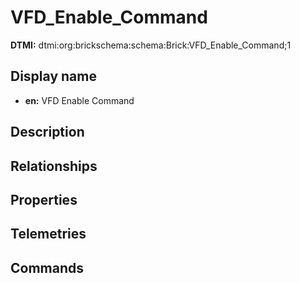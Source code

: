 # VFD_Enable_Command
**DTMI:** dtmi:org:brickschema:schema:Brick:VFD_Enable_Command;1
## Display name
- **en:** VFD Enable Command
## Description
## Relationships
## Properties
## Telemetries
## Commands
